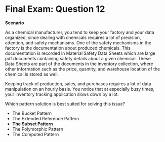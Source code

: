 # Final Exam: Question 12

**Scenario**

As a chemical manufacturer, you tend to keep your factory and your data organized, since dealing with chemicals requires a lot of precision, attention, and safety mechanisms. One of the safety mechanisms in the factory is the documentation about produced chemicals. This documentation is recorded in Material Safety Data Sheets which are large pdf documents containing safety details about a given chemical. These Data Sheets are part of the documents in the inventory collection, where other information such as the price, quantity, and warehouse location of the chemical is stored as well.

Keeping track of production, sales, and purchases requires a lot of data manipulation on an hourly basis. You notice that at especially busy times, your inventory tracking application slows down by a lot.

Which pattern solution is best suited for solving this issue?



- The Bucket Pattern
- The Extended Reference Pattern
- **The Subset Pattern**
- The Polymorphic Pattern
- The Computed Pattern
